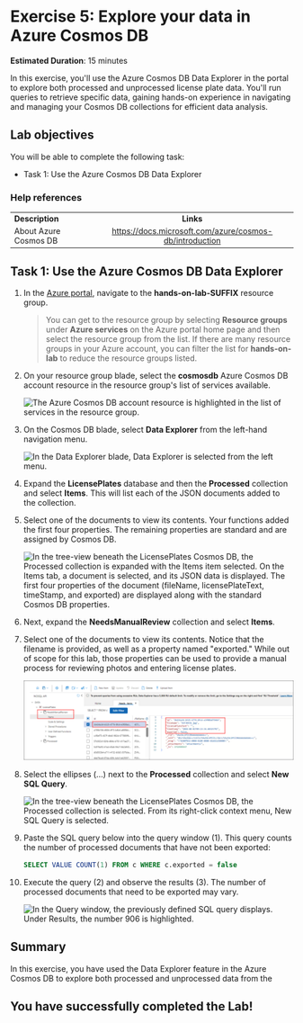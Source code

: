 # Exercise 5: Explore your data in Azure Cosmos DB

**Estimated Duration**: 15 minutes

In this exercise, you'll use the Azure Cosmos DB Data Explorer in the portal to explore both processed and unprocessed license plate data. You'll run queries to retrieve specific data, gaining hands-on experience in navigating and managing your Cosmos DB collections for efficient data analysis.

## Lab objectives

You will be able to complete the following task:

- Task 1: Use the Azure Cosmos DB Data Explorer

### Help references

|                       |                                                           |
| --------------------- | :-------------------------------------------------------: |
| **Description**       |                         **Links**                         |
| About Azure Cosmos DB | <https://docs.microsoft.com/azure/cosmos-db/introduction> |

## Task 1: Use the Azure Cosmos DB Data Explorer

1. In the [Azure portal](https://portal.azure.com), navigate to the **hands-on-lab-SUFFIX** resource group.

   > You can get to the resource group by selecting **Resource groups** under **Azure services** on the Azure portal home page and then select the resource group from the list. If there are many resource groups in your Azure account, you can filter the list for **hands-on-lab** to reduce the resource groups listed.

1. On your resource group blade, select the **cosmosdb** Azure Cosmos DB account resource in the resource group's list of services available.

   ![The Azure Cosmos DB account resource is highlighted in the list of services in the resource group.](media/resource-group-cosmos-db-account.png "Resources")

1. On the Cosmos DB blade, select **Data Explorer** from the left-hand navigation menu.

   ![In the Data Explorer blade, Data Explorer is selected from the left menu.](media/cosmosdb-data-explorer.png 'Data Explorer')

1. Expand the **LicensePlates** database and then the **Processed** collection and select **Items**. This will list each of the JSON documents added to the collection.

1. Select one of the documents to view its contents. Your functions added the first four properties. The remaining properties are standard and are assigned by Cosmos DB.

   ![In the tree-view beneath the LicensePlates Cosmos DB, the Processed collection is expanded with the Items item selected. On the Items tab, a document is selected, and its JSON data is displayed. The first four properties of the document (fileName, licensePlateText, timeStamp, and exported) are displayed along with the standard Cosmos DB properties.](media/data-explorer-processed.png 'Data Explorer')

1. Next, expand the **NeedsManualReview** collection and select **Items**.

1. Select one of the documents to view its contents. Notice that the filename is provided, as well as a property named "exported." While out of scope for this lab, those properties can be used to provide a manual process for reviewing photos and entering license plates.

   ![In the tree-view beneath the LicensePlates Cosmos DB, the NeedsManualReview collection is expanded, and the Items item is selected. On the Items tab, a document is selected, and its JSON data is displayed. The first four properties of the document (fileName, licensePlateText, timeStamp, and resolved) are shown along with the standard Cosmos DB properties.](media/data-explorer-needsreviewtask.png 'Data Explorer')

1. Select the ellipses (...) next to the **Processed** collection and select **New SQL Query**.

   ![In the tree-view beneath the LicensePlates Cosmos DB, the Processed collection is selected. From its right-click context menu, New SQL Query is selected.](media/cosmosdb-processed-sqlquery.png 'Data Explorer')

1. Paste the SQL query below into the query window (1). This query counts the number of processed documents that have not been exported:

   ```sql
   SELECT VALUE COUNT(1) FROM c WHERE c.exported = false
   ```

1. Execute the query (2) and observe the results (3). The number of processed documents that need to be exported may vary.

   ![In the Query window, the previously defined SQL query displays. Under Results, the number 906 is highlighted.](media/execute-query-cosomosdb.png 'Query 1 tab')

## Summary

In this exercise, you have used the Data Explorer feature in the Azure Cosmos DB to explore both processed and unprocessed data from the 

## You have successfully completed the Lab!